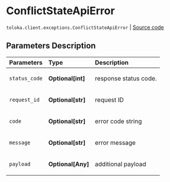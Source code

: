 # ConflictStateApiError
`toloka.client.exceptions.ConflictStateApiError` | [Source code](https://github.com/Toloka/toloka-kit/blob/v0.1.25/src/client/exceptions.py#L113)

## Parameters Description

| Parameters | Type | Description |
| :----------| :----| :-----------|
`status_code`|**Optional\[int\]**|<p>response status code.</p>
`request_id`|**Optional\[str\]**|<p>request ID</p>
`code`|**Optional\[str\]**|<p>error code string</p>
`message`|**Optional\[str\]**|<p>error message</p>
`payload`|**Optional\[Any\]**|<p>additional payload</p>
